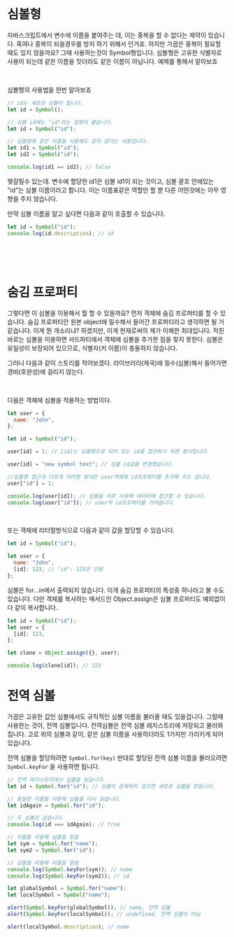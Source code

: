 # 심볼형

자바스크립트에서 변수에 이름을 붙여주는 데, 이는 중복을 할 수 없다는 제약이 있습니다. 혹여나 중복이 되을경우를 방지 하기 위해서 인거죠. 하지만 가끔은 중복이 필요할 때도 있지 않을까요? 그때 사용하는것이 Symbol형입니다. 심볼형은 고유한 식별자로 사용이 되는데 같은 이름을 짓더라도 같은 이름이 아닙니다. 예제를 통해서 알아보죠

<br>

심볼형의 사용법을 한번 알아보죠

```js
// id는 새로운 심볼이 됩니다.
let id = Symbol();

// 심볼 id에는 "id"라는 설명이 붙습니다.
let id = Symbol("id");

// 심볼형에 같은 이름을 사용해도 같지 않다는 내용입니다.
let id1 = Symbol("id");
let id2 = Symbol("id");

console.log(id1 == id2); // false
```

헷갈릴수 있는데. 변수에 할당한 id1은 심볼 id1이 되는 것이고, 심볼 괄호 안에있는 "id"는 심볼 이름이라고 합니다. 이는 이름표같은 역할만 할 뿐 다른 어떤것에는 아무 영향을 주지 않습니다.

만약 심볼 이름을 알고 싶다면 다음과 같이 호출할 수 있습니다.

```js
let id = Symbol("id");
console.log(id.description); // id
```

<br>
<br>
<br>

# 숨김 프로퍼티

그렇다면 이 심볼을 이용해서 뭘 할 수 있을까요? 먼저 객체에 숨김 프로퍼티를 할 수 있습니다.
숨김 프로퍼티란 원본 object에 밀수해서 들어간 프로퍼티라고 생각하면 될 거 같습니다.
이게 뭔 개소리냐? 하겠지만, 이게 현재로써의 제가 이해한 최대입니다. 적힌바로는 심볼을 이용하면 서드파티에서 객체에 심볼을 추가한 점을 찾지 못한다. 심볼은 유일성이 보장되어 있으므로, 식별자(키 이름)이 충돌하지 않습니다.

그러니 다음과 같이 스토리를 적어보겠다. 라이브러리(제국)에 밀수(심볼)해서 들어가면 경비(호완성)에 걸리지 않는다.

<br>

다음은 객체에 심볼을 적용하는 방법이다.

```js
let user = {
  name: "John",
};

let id = Symbol("id");

user[id] = 1; // [id]는 심볼형으로 되어 있는 id를 접근하기 위한 형식입니다.

user[id] = "new symbol text"; // 심볼 id값을 변경했습니다.

//심볼형 접근과 다르게 이러한 방식은 user객체에 id프로퍼티를 추가해 주는 겁니다.
user["id"] = 1;

console.log(user[id]); // 심볼을 키로 사용해 데이터에 접근할 수 있습니다.
console.log(user["id"]); // user의 id프로퍼티를 가져옵니다.
```

<br>

또는 객체에 리터럴방식으로 다음과 같이 값을 할당할 수 있습니다.

```js
let id = Symbol("id");

let user = {
  name: "John",
  [id]: 123, // "id": 123은 안됨
};
```

심볼은 for...in에서 출력되지 않습니다. 이게 숨김 프로퍼티의 특성중 하나라고 볼 수도 있습니다.
다만 객체를 복사하는 매서드인 Object.assign은 심볼 프로퍼티도 예외없이 다 같이 복사합니다.

```js
let id = Symbol("id");
let user = {
  [id]: 123,
};

let clone = Object.assign({}, user);

console.log(clone[id]); // 123
```

# 전역 심볼

가끔은 고유한 값인 심볼에서도 규칙적인 심볼 이름을 불러올 때도 있을겁니다. 그럴때 사용한는 것이, 전역 심볼입니다. 전역심볼은 전역 심볼 레지스트리에 저장되고 불러와집니다. 고로 위의 심볼과 같이, 같은 심볼 이름을 사용하더라도 1가지만 가리키게 되어 있습니다.

전역 심볼을 할당하려면 `Symbol.for(key)` 반대로 할당된 전역 심볼 이름을 불러오려면 `Symbol.keyFor` 을 사용하면 됩니다.

```js
// 전역 레지스트리에서 심볼을 읽습니다.
let id = Symbol.for("id"); // 심볼이 존재하지 않으면 새로운 심볼을 만듭니다.

// 동일한 이름을 이용해 심볼을 다시 읽습니다.
let idAgain = Symbol.for("id");

// 두 심볼은 같습니다.
console.log(id === idAgain); // true

// 이름을 이용해 심볼을 찾음
let sym = Symbol.for("name");
let sym2 = Symbol.for("id");

// 심볼을 이용해 이름을 얻음
console.log(Symbol.keyFor(sym)); // name
console.log(Symbol.keyFor(sym2)); // id

let globalSymbol = Symbol.for("name");
let localSymbol = Symbol("name");

alert(Symbol.keyFor(globalSymbol)); // name, 전역 심볼
alert(Symbol.keyFor(localSymbol)); // undefined, 전역 심볼이 아님

alert(localSymbol.description); // name
```
